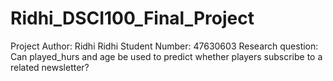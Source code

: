 # Ridhi_DSCI100_Final_Project
Project Author: Ridhi Ridhi 
Student Number: 47630603 
Research question: Can played_hurs and age be used to predict whether players subscribe to a related newsletter?
